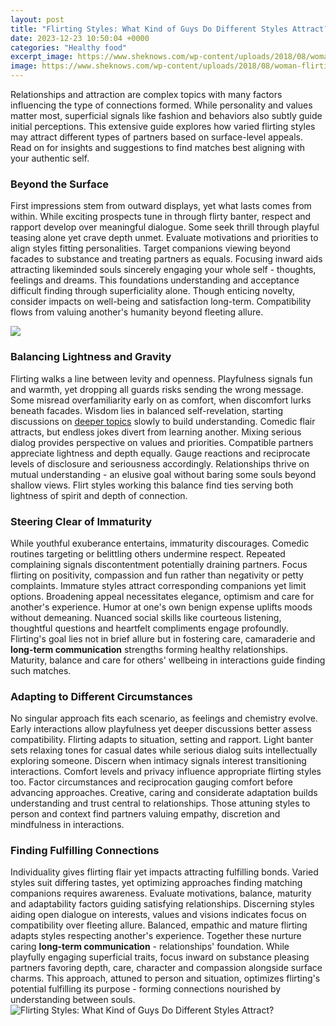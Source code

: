 ```yaml
---
layout: post
title: "Flirting Styles: What Kind of Guys Do Different Styles Attract?"
date: 2023-12-23 10:50:04 +0000
categories: "Healthy food"
excerpt_image: https://www.sheknows.com/wp-content/uploads/2018/08/woman-flirting-with-happy-man_fyc8a3.jpeg
image: https://www.sheknows.com/wp-content/uploads/2018/08/woman-flirting-with-happy-man_fyc8a3.jpeg
---
```


Relationships and attraction are complex topics with many factors influencing the type of connections formed. While personality and values matter most, superficial signals like fashion and behaviors also subtly guide initial perceptions. This extensive guide explores how varied flirting styles may attract different types of partners based on surface-level appeals. Read on for insights and suggestions to find matches best aligning with your authentic self.
### Beyond the Surface 
First impressions stem from outward displays, yet what lasts comes from within. While exciting prospects tune in through flirty banter, respect and rapport develop over meaningful dialogue. Some seek thrill through playful teasing alone yet crave depth unmet. Evaluate motivations and priorities to align styles fitting personalities. Target companions viewing beyond facades to substance and treating partners as equals. 
Focusing inward aids attracting likeminded souls sincerely engaging your whole self - thoughts, feelings and dreams. This foundations understanding and acceptance difficult finding through superficiality alone. Though enticing novelty, consider impacts on well-being and satisfaction long-term. Compatibility flows from valuing another's humanity beyond fleeting allure.

![](https://i.pinimg.com/originals/2e/68/db/2e68db924cfc43e7692f43f638d7047f.jpg)
### Balancing Lightness and Gravity
Flirting walks a line between levity and openness. Playfulness signals fun and warmth, yet dropping all guards risks sending the wrong message. Some misread overfamiliarity early on as comfort, when discomfort lurks beneath facades. Wisdom lies in balanced self-revelation, starting discussions on [deeper topics](https://store.fi.io.vn/womens-cow-mom-cute-womens-70s-80s-retro-style-sunset-moo-moo-lover-v-neck-t-shirt/men&) slowly to build understanding. 
Comedic flair attracts, but endless jokes divert from learning another. Mixing serious dialog provides perspective on values and priorities. Compatible partners appreciate lightness and depth equally. Gauge reactions and reciprocate levels of disclosure and seriousness accordingly. Relationships thrive on mutual understanding - an elusive goal without baring some souls beyond shallow views. Flirt styles working this balance find ties serving both lightness of spirit and depth of connection.
### Steering Clear of Immaturity
While youthful exuberance entertains, immaturity discourages. Comedic routines targeting or belittling others undermine respect. Repeated complaining signals discontentment potentially draining partners. Focus flirting on positivity, compassion and fun rather than negativity or petty complaints.
Immature styles attract corresponding companions yet limit options. Broadening appeal necessitates elegance, optimism and care for another's experience. Humor at one's own benign expense uplifts moods without demeaning. Nuanced social skills like courteous listening, thoughtful questions and heartfelt compliments engage profoundly. Flirting's goal lies not in brief allure but in fostering care, camaraderie and **long-term communication** strengths forming healthy relationships. Maturity, balance and care for others' wellbeing in interactions guide finding such matches.
### Adapting to Different Circumstances
No singular approach fits each scenario, as feelings and chemistry evolve. Early interactions allow playfulness yet deeper discussions better assess compatibility. Flirting adapts to situation, setting and rapport. Light banter sets relaxing tones for casual dates while serious dialog suits intellectually exploring someone. 
Discern when intimacy signals interest transitioning interactions. Comfort levels and privacy influence appropriate flirting styles too. Factor circumstances and reciprocation gauging comfort before advancing approaches. Creative, caring and considerate adaptation builds understanding and trust central to relationships. Those attuning styles to person and context find partners valuing empathy, discretion and mindfulness in interactions.
### Finding Fulfilling Connections 
Individuality gives flirting flair yet impacts attracting fulfilling bonds. Varied styles suit differing tastes, yet optimizing approaches finding matching companions requires awareness. Evaluate motivations, balance, maturity and adaptability factors guiding satisfying relationships. Discerning styles aiding open dialogue on interests, values and visions indicates focus on compatibility over fleeting allure. 
Balanced, empathic and mature flirting adapts styles respecting another's experience. Together these nurture caring **long-term communication** - relationships' foundation. While playfully engaging superficial traits, focus inward on substance pleasing partners favoring depth, care, character and compassion alongside surface charms. This approach, attuned to person and situation, optimizes flirting's potential fulfilling its purpose - forming connections nourished by understanding between souls.
![Flirting Styles: What Kind of Guys Do Different Styles Attract?](https://www.sheknows.com/wp-content/uploads/2018/08/woman-flirting-with-happy-man_fyc8a3.jpeg)